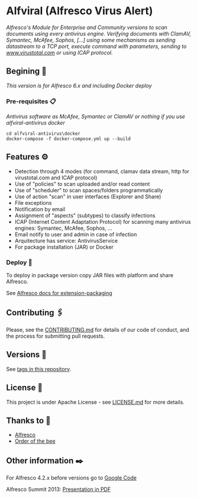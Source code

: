 # Alfviral (Alfresco Virus Alert)

_Alfresco's Module for Enterprise and Community versions to scan documents using every antivirus engine. Verifying documents with ClamAV, Symantec, McAfee, Sophos, [...] using some mechanisms as sending datastream to a TCP port, execute command with parameters, sending to www.virustotal.com or using ICAP protocol._

## Begining 🚀

_This version is for Alfresco 6.x and including Docker deploy_

### Pre-requisites 📋

_Antivirus software as McAfee, Symantec or ClamAV or nothing if you use alfviral-antivirus docker_

```
cd alfviral-antivirus\docker
docker-compose -f docker-compose.yml up --build
```

## Features ⚙️

* Detection through 4 modes (for command, clamav data stream, http for virustotal.com and ICAP protocol)
* Use of "policies" to scan uploaded and/or read content
* Use of "scheduler" to scan spaces/folders programmatically
* Use of action "scan" in user interfaces (Explorer and Share)
* File exceptions
* Notification by email
* Assignment of "aspects" (subtypes) to classify infections
* ICAP (Internet Content Adaptation Protocol) for scanning many antivirus engines: Symantec, McAfee, Sophos, ...
* Email notify to user and admin in case of infection
* Arquitecture has service: AntivirusService
* For package installation (JAR) or Docker

### Deploy 🔧

To deploy in package version copy JAR files with platform and share Alfresco. 

See [Alfresco docs for extension-packaging](https://docs.alfresco.com/content-services/latest/develop/extension-packaging/)

## Contributing 🖇️

Please, see the [CONTRIBUTING.md](CONTRIBUTING.md) for details of our code of conduct, and the process for submitting pull requests.

## Versions 📌

See [tags in this repository](tags).

## License 📄

This project is under Apache License - see [LICENSE.md](LICENSE.md) for more details.

## Thanks to 🎁

* [Alfresco](https://www.alfresco.com)
* [Order of the bee](https://orderofthebee.net/)

## Other information ✒️

For Alfresco 4.2.x before versions go to [Google Code](https://code.google.com/p/alfviral/)

Alfresco Summit 2013: [Presentation in PDF](https://github.com/fegorama/alfviral/blob/master/docs/Alfviral_Alfresco_Summit_2013_v1.pdf)
